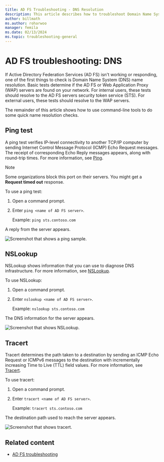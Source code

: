 ```yaml
---
title: AD FS Troubleshooting - DNS Resolution
description: This article describes how to troubleshoot Domain Name System aspects of Active Directory Federation Services.
author: billmath
ms.author: roharwoo
manager: femila
ms.date: 02/13/2024
ms.topic: troubleshooting-general
---
```


# AD FS troubleshooting: DNS

If Active Directory Federation Services (AD FS) isn't working or responding, one of the first things to check is Domain Name System (DNS) name resolution. Basic tests determine if the AD FS or Web Application Proxy (WAP) servers are found on your network. For internal users, these tests should resolve to the AD FS servers security token service (STS). For external users, these tests should resolve to the WAP servers.

The remainder of this article shows how to use command-line tools to do some quick name resolution checks.

## Ping test

A ping test verifies IP-level connectivity to another TCP/IP computer by sending Internet Control Message Protocol (ICMP) Echo Request messages. The receipt of corresponding Echo Reply messages appears, along with round-trip times. For more information, see [Ping](/previous-versions/windows/it-pro/windows-server-2012-R2-and-2012/ff961503(v=ws.11)).

> [!NOTE]
> Some organizations block this port on their servers. You might get a **Request timed out** response.

To use a ping test:

1. Open a command prompt.
1. Enter ```ping <name of AD FS server>```.
   
   Example: `ping sts.contoso.com`

A reply from the server appears.

![Screenshot that shows a ping sample.](media/ad-fs-tshoot-dns/dns1.png)

## NSLookup

NSLookup shows information that you can use to diagnose DNS infrastructure. For more information, see [NSLookup](/previous-versions/windows/it-pro/windows-server-2012-R2-and-2012/cc725991(v=ws.11)).

To use NSLookup:

1. Open a command prompt.
1. Enter ```nslookup <name of AD FS server>```.

   Example: `nslookup sts.contoso.com`

The DNS information for the server appears.

![Screenshot that shows NSLookup.](media/ad-fs-tshoot-dns/dns2.png)

## Tracert

Tracert determines the path taken to a destination by sending an ICMP Echo Request or ICMPv6 messages to the destination with incrementally increasing Time to Live (TTL) field values. For more information, see [Tracert](/previous-versions/windows/it-pro/windows-server-2012-R2-and-2012/ff961507(v=ws.11)).

To use tracert:

1. Open a command prompt.
1. Enter ```tracert <name of AD FS server>```.

   Example: `tracert sts.contoso.com`

The destination path used to reach the server appears.

![Screenshot that shows tracert.](media/ad-fs-tshoot-dns/dns3.png)

## Related content

- [AD FS troubleshooting](ad-fs-tshoot-overview.md)
